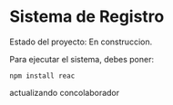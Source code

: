 <h1>Sistema de Registro</h1>

Estado del proyecto: En construccion.

 Para ejecutar el sistema, debes poner:

 ```npm install reac```

 actualizando concolaborador
